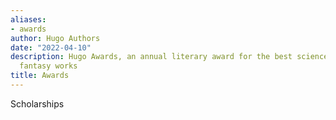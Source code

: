 ```yaml
---
aliases:
- awards
author: Hugo Authors
date: "2022-04-10"
description: Hugo Awards, an annual literary award for the best science fiction or
  fantasy works
title: Awards
---
```


Scholarships

